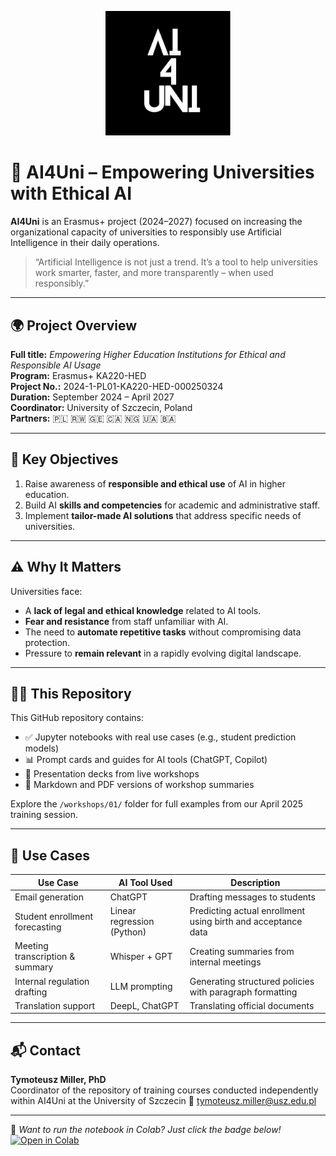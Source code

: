 <p align="center">
  <img src="ai4unilogo.png" alt="AI4Uni Logo" width="200"/>
</p>

# 🤖 AI4Uni – Empowering Universities with Ethical AI


**AI4Uni** is an Erasmus+ project (2024–2027) focused on increasing the organizational capacity of universities to responsibly use Artificial Intelligence in their daily operations.

> “Artificial Intelligence is not just a trend. It’s a tool to help universities work smarter, faster, and more transparently – when used responsibly.”

---

## 🌍 Project Overview

**Full title:** *Empowering Higher Education Institutions for Ethical and Responsible AI Usage*  
**Program:** Erasmus+ KA220-HED  
**Project No.:** 2024-1-PL01-KA220-HED-000250324  
**Duration:** September 2024 – April 2027  
**Coordinator:** University of Szczecin, Poland  
**Partners:** 🇵🇱 🇷🇼 🇬🇪 🇨🇦 🇳🇬 🇺🇦 🇧🇦

---

## 🎯 Key Objectives

1. Raise awareness of **responsible and ethical use** of AI in higher education.
2. Build AI **skills and competencies** for academic and administrative staff.
3. Implement **tailor-made AI solutions** that address specific needs of universities.

---

## ⚠️ Why It Matters

Universities face:
- A **lack of legal and ethical knowledge** related to AI tools.
- **Fear and resistance** from staff unfamiliar with AI.
- The need to **automate repetitive tasks** without compromising data protection.
- Pressure to **remain relevant** in a rapidly evolving digital landscape.

---

## 👨‍🏫 This Repository

This GitHub repository contains:
- ✅ Jupyter notebooks with real use cases (e.g., student prediction models)
- 📊 Prompt cards and guides for AI tools (ChatGPT, Copilot)
- 🧠 Presentation decks from live workshops
- 📎 Markdown and PDF versions of workshop summaries

Explore the `/workshops/01/` folder for full examples from our April 2025 training session.

---

## 🧩 Use Cases

| Use Case                         | AI Tool Used           | Description |
|----------------------------------|------------------------|-------------|
| Email generation                 | ChatGPT                | Drafting messages to students |
| Student enrollment forecasting   | Linear regression (Python) | Predicting actual enrollment using birth and acceptance data |
| Meeting transcription & summary | Whisper + GPT          | Creating summaries from internal meetings |
| Internal regulation drafting     | LLM prompting          | Generating structured policies with paragraph formatting |
| Translation support              | DeepL, ChatGPT         | Translating official documents |

---

## 📬 Contact

**Tymoteusz Miller, PhD**  
Coordinator of the repository of training courses conducted independently within AI4Uni at the University of Szczecin
📧 tymoteusz.miller@usz.edu.pl

---

📌 *Want to run the notebook in Colab? Just click the badge below!*  
[![Open in Colab](https://colab.research.google.com/assets/colab-badge.svg)](https://colab.research.google.com/github/TyMill/AI4Uni/blob/main/workshops/01/student_prediction_model.ipynb)

